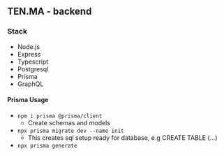 ## TEN.MA - backend

### Stack

- Node.js
- Express
- Typescript
- Postgresql
- Prisma
- GraphQL

#### Prisma Usage

- `npm i prisma @prisma/client`
  - Create schemas and models
- `npx prisma migrate dev --name init`
  - This creates sql setup ready for database, e.g CREATE TABLE (...)
- `npx prisma generate`
